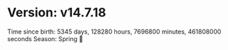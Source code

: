 # Version: v14.7.18
Time since birth: 5345 days, 128280 hours, 7696800 minutes, 461808000 seconds
Season: Spring 🌸

